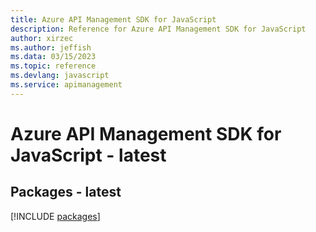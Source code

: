 ```yaml
---
title: Azure API Management SDK for JavaScript
description: Reference for Azure API Management SDK for JavaScript
author: xirzec
ms.author: jeffish
ms.data: 03/15/2023
ms.topic: reference
ms.devlang: javascript
ms.service: apimanagement
---
```

# Azure API Management SDK for JavaScript - latest
## Packages - latest
[!INCLUDE [packages](api-management-index.md)]